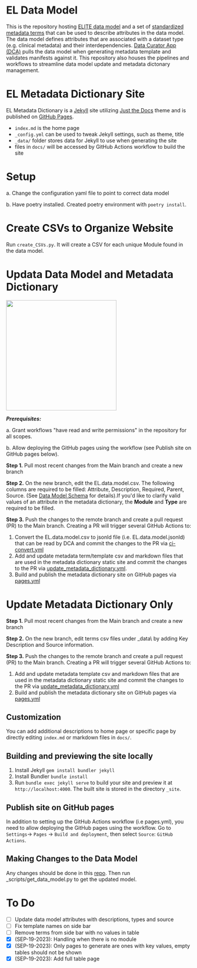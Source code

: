 # EL Data Model

This is the repository hosting [ELITE data model](https://github.com/Sage-Bionetworks/ELITE-data-models/blob/main/models/EL_data_model_v3.csv) and a set of [standardized metadata terms](https://github.com/nlee-sage/data_models_elite/tree/main/_data) that can be used to describe attributes in the data model. The data model defines attributes that are associated with a dataset type (e.g. clinical metadata) and their interdependencies. [Data Curator App (DCA)](https://dca.app.sagebionetworks.org/) pulls the data model when generating metadata template and validates manifests against it. This repository also houses the pipelines and workflows to streamline data model update and metadata dictonary management.

# EL Metadata Dictionary Site

EL Metadata Dictionary is a [Jekyll](https://jekyllrb.com/) site utilizing [Just the Docs](https://just-the-docs.github.io/just-the-docs/) theme and is published on [GitHub Pages](https://pages.github.com/).

- `index.md` is the home page
- `_config.yml` can be used to tweak Jekyll settings, such as theme, title
- `_data/` folder stores data for Jekyll to use when generating the site
- files in `docs/` will be accessed by GitHub Actions workflow to build the site

# Setup

 a. Change the configuration yaml file to point to correct data model

 b. Have poetry installed. Created poetry environment with `poetry install`.

# Create CSVs to Organize Website

Run `create_CSVs.py`. It will create a CSV for each unique Module found in the data model.

# Updata Data Model and Metadata Dictionary

<img src="https://github.com/eliteportal/data-dictionary/ELITE%20Logo.png" width="300" />

***Prerequisites:***

 a. Grant workflows "have read and write permissions" in the repository for all scopes.

 b. Allow deploying the GitHub pages using the workflow (see Publish site on GitHub pages below).

**Step 1.** Pull most recent changes from the Main branch and create a new branch

**Step 2.** On the new branch, edit the EL.data.model.csv. The following columns are required to be filled: Attribute, Description, Required, Parent, Source. (See [Data Model Schema](https://sagebionetworks.jira.com/wiki/spaces/SCHEM/pages/2473623559/The+Data+Model+Schema) for details).If you'd like to clarify valid values of an attribute in the metadata dictionary, the **Module** and **Type** are required to be filled.  

**Step 3.** Push the changes to the remote branch and create a pull request (PR) to the Main branch. Creating a PR will trigger several GitHub Actions to:

 1. Convert the EL.data.model.csv to jsonld file (i.e. EL.data.model.jsonld) that can be read by DCA and commit the changes to the PR via [ci-convert.yml](https://github.com/nlee-sage/data_models_elite/blob/main/.github/workflows/ci-convert.yml)
 2. Add and update metadata term/template csv and markdown files that are used in the metadata dictionary static site and commit the changes to the PR via [update_metadata_dictionary.yml](https://github.com/nlee-sage/data_models_elite/blob/main/.github/workflows/update_metadata_dictionary.yml).
 3. Build and publish the metadata dictionary site on GitHub pages via [pages.yml](https://github.com/nlee-sage/data_models_elite/blob/main/.github/workflows/pages.yml)

# Update Metadata Dictionary Only

**Step 1.** Pull most recent changes from the Main branch and create a new branch

**Step 2.** On the new branch, edit terms csv files under \_data\ by adding Key Description and Source information.

**Step 3.** Push the changes to the remote branch and create a pull request (PR) to the Main branch. Creating a PR will trigger several GitHub Actions to:

1. Add and update metadata template csv and markdown files that are used in the metadata dictionary static site and commit the changes to the PR via [update_metadata_dictionary.yml](https://github.com/nlee-sage/data_models_elite/blob/main/.github/workflows/update_metadata_dictionary.yml)
2. Build and publish the metadata dictionary site on GitHub pages via [pages.yml](https://github.com/nlee-sage/data_models_elite/blob/main/.github/workflows/pages.yml)

## Customization

You can add additional descriptions to home page or specific page by directly editing `index.md` or markdown files in `docs/`.

## Building and previewing the site locally

1. Install Jekyll `gem install bundler jekyll`
2. Install Bundler `bundle install`
3. Run `bundle exec jekyll serve` to build your site and preview it at `http://localhost:4000`. The built site is stored in the directory `_site`.

## Publish site on GitHub pages

In addition to setting up the GitHub Actions workflow (i.e pages.yml), you need to allow deploying the GitHub pages using the workflow. Go to `Settings`-> `Pages` -> `Build and deployment`, then select `Source`: `GitHub Actions`.

## Making Changes to the Data Model

Any changes should be done in this [repo](https://github.com/eliteportal/data-models). Then run _scripts/get_data_model.py to get the updated model.  

# To Do

- [ ] Update data model attributes with descriptions, types and source
- [ ] Fix template names on side bar
- [ ] Remove terms from side bar with no values in table
- [X] (SEP-19-2023): Handling when there is no module
- [X] (SEP-19-2023): Only pages to generate are ones with key values, empty tables should not be shown
- [X] (SEP-19-2023): Add full table page
